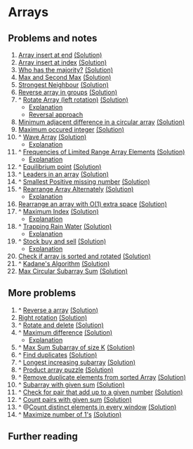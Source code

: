 # Arrays

## Problems and notes
1. [Array insert at end](https://practice.geeksforgeeks.org/problems/array-insert-at-end/1) [(Solution)](https://github.com/thecoducer/GeeksForGeeks_DSA_Course_Solutions/blob/master/Arrays/insert_at_end.cpp)
2. [Array insert at index](https://practice.geeksforgeeks.org/problems/array-insert-at-index/1) [(Solution)](https://github.com/thecoducer/GeeksForGeeks_DSA_Course_Solutions/blob/master/Arrays/insert_at_index.cpp)
3. [Who has the majority?](https://practice.geeksforgeeks.org/problems/who-has-the-majority/1) [(Solution)](https://github.com/thecoducer/GeeksForGeeks_DSA_Course_Solutions/blob/master/Arrays/who_has_majority.cpp)
4. [Max and Second Max](https://practice.geeksforgeeks.org/problems/max-and-second-max/1) [(Solution)](https://github.com/thecoducer/GeeksForGeeks_DSA_Course_Solutions/blob/master/Arrays/max_and_second_max.cpp)
5. [Strongest Neighbour](https://practice.geeksforgeeks.org/problems/strongest-neighbour/1) [(Solution)](https://github.com/thecoducer/GeeksForGeeks_DSA_Course_Solutions/blob/master/Arrays/strongest_neighbor.cpp)
6. [Reverse array in groups](https://practice.geeksforgeeks.org/problems/reverse-array-in-groups0255/1) [(Solution)](https://github.com/thecoducer/GeeksForGeeks_DSA_Course_Solutions/blob/master/Arrays/reverse_array_in_groups.cpp)
7. ^ [Rotate Array (left rotation)](https://practice.geeksforgeeks.org/problems/rotate-array-by-n-elements/1) [(Solution)](https://github.com/thecoducer/GeeksForGeeks_DSA_Course_Solutions/blob/master/Arrays/left_rotate.cpp)
    - [Explanation](https://www.geeksforgeeks.org/array-rotation/)
    - [Reversal approach](https://www.geeksforgeeks.org/c-program-for-reversal-algorithm-for-array-rotation/)
8. [Minimum adjacent difference in a circular array](https://practice.geeksforgeeks.org/problems/minimum-absloute-difference-between-adjacent-elements-in-a-circular-array/1) [(Solution)](https://github.com/thecoducer/GeeksForGeeks_DSA_Course_Solutions/blob/master/Arrays/min_adjacent_diff_circular_arr.cpp)
9. [Maximum occured integer](https://www.geeksforgeeks.org/maximum-occurred-integer-n-ranges/) [(Solution)](https://github.com/thecoducer/GeeksForGeeks_DSA_Course_Solutions/blob/master/Arrays/max_occured_int.cpp)
10. ^ [Wave Array](https://practice.geeksforgeeks.org/problems/wave-array/1) [(Solution)](https://github.com/thecoducer/GeeksForGeeks_DSA_Course_Solutions/blob/master/Arrays/wave_array.cpp)
    - [Explanation](https://www.geeksforgeeks.org/sort-array-wave-form-2/)
11. ^ [Frequencies of Limited Range Array Elements](https://practice.geeksforgeeks.org/problems/frequency-of-array-elements/1) [(Solution)](https://github.com/thecoducer/GeeksForGeeks_DSA_Course_Solutions/blob/master/Arrays/freq_limited_range_arr.cpp)
    - [Explanation](https://www.geeksforgeeks.org/count-frequencies-elements-array-o1-extra-space-time/)
12. ^ [Equilibrium point](https://practice.geeksforgeeks.org/problems/equilibrium-point/1) [(Solution)](https://github.com/thecoducer/GeeksForGeeks_DSA_Course_Solutions/blob/master/Arrays/equilibrium_point.cpp)
13. ^ [Leaders in an array](https://practice.geeksforgeeks.org/problems/leaders-in-an-array/1) [(Solution)](https://github.com/thecoducer/GeeksForGeeks_DSA_Course_Solutions/blob/master/Arrays/leaders.cpp)
14. ^ [Smallest Positive missing number](https://practice.geeksforgeeks.org/problems/smallest-positive-missing-number/1) [(Solution)](https://github.com/thecoducer/GeeksForGeeks_DSA_Course_Solutions/blob/master/Arrays/smallest_pos_missing_num.cpp)
15. ^ [Rearrange Array Alternately](https://practice.geeksforgeeks.org/problems/-rearrange-array-alternately/1) [(Solution)](https://github.com/thecoducer/GeeksForGeeks_DSA_Course_Solutions/blob/master/Arrays/rearrange_array_alternately.cpp)
    - [Explanation](https://www.geeksforgeeks.org/rearrange-array-maximum-minimum-form-set-2-o1-extra-space/)
16. [Rearrange an array with O(1) extra space](https://practice.geeksforgeeks.org/problems/rearrange-an-array-with-o1-extra-space3142/1) [(Solution)](https://github.com/thecoducer/GeeksForGeeks_DSA_Course_Solutions/blob/master/Arrays/rearrange_array_bigo_one.cpp)
17. ^ [Maximum Index](https://practice.geeksforgeeks.org/problems/maximum-index/1) [(Solution)](https://github.com/thecoducer/GeeksForGeeks_DSA_Course_Solutions/blob/master/Arrays/max_index.cpp)
    - [Explanation](https://www.geeksforgeeks.org/given-an-array-arr-find-the-maximum-j-i-such-that-arrj-arri/)
18. ^ [Trapping Rain Water](https://practice.geeksforgeeks.org/problems/trapping-rain-water/0) [(Solution)](https://github.com/thecoducer/GeeksForGeeks_DSA_Course_Solutions/blob/master/Arrays/trapping_rain_water.cpp)
    - [Explanation](https://www.geeksforgeeks.org/trapping-rain-water/)
19. ^ [Stock buy and sell](https://practice.geeksforgeeks.org/problems/stock-buy-and-sell/0) [(Solution)](https://github.com/thecoducer/GeeksForGeeks_DSA_Course_Solutions/blob/master/Arrays/stock_buy_sell.cpp)
    - [Explanation](https://www.geeksforgeeks.org/stock-buy-sell/)
20. [Check if array is sorted and rotated](https://practice.geeksforgeeks.org/problems/check-if-array-is-sorted-and-rotated-clockwise/1) [(Solution)]()
21. ^ [Kadane's Algorithm](https://practice.geeksforgeeks.org/problems/kadanes-algorithm/1) [(Solution)]()
22. [Max Circular Subarray Sum](https://practice.geeksforgeeks.org/problems/max-circular-subarray-sum/1) [(Solution)]()

## More problems
1. ^ [Reverse a array](https://practice.geeksforgeeks.org/problems/reverse-the-string/0) [(Solution)](https://github.com/thecoducer/GeeksForGeeks_DSA_Course_Solutions/blob/master/Arrays/More/reverse_array.c)
2. [Right rotation](https://www.geeksforgeeks.org/reversal-algorithm-right-rotation-array/) [(Solution)](https://github.com/thecoducer/GeeksForGeeks_DSA_Course_Solutions/blob/master/Arrays/More/right_rotate.cpp)
3. ^ [Rotate and delete](https://practice.geeksforgeeks.org/problems/rotate-and-delete/0) [(Solution)]()
4. ^ [Maximum difference](https://practice.geeksforgeeks.org/problems/maximum-difference/0) [(Solution)](https://github.com/thecoducer/GeeksForGeeks_DSA_Course_Solutions/blob/master/Arrays/More/maximum_difference.cpp)
    - [Explanation](https://www.geeksforgeeks.org/maximum-difference-between-two-elements/)
5. ^ [Max Sum Subarray of size K](https://practice.geeksforgeeks.org/problems/max-sum-subarray-of-size-k/0) [(Solution)](https://github.com/thecoducer/GeeksForGeeks_DSA_Course_Solutions/blob/master/Arrays/More/max_sum_window.cpp)
6. ^ [Find duplicates](https://practice.geeksforgeeks.org/problems/find-duplicates-in-an-array/1/) [(Solution)](https://github.com/thecoducer/GeeksForGeeks_DSA_Course_Solutions/blob/master/Arrays/More/find_duplicates.cpp)
7. ^ [Longest increasing subarray](https://practice.geeksforgeeks.org/problems/longest-increasing-subarray/0) [(Solution)](https://github.com/thecoducer/GeeksForGeeks_DSA_Course_Solutions/blob/master/Arrays/More/longest_increasing_subarray.cpp)
8. ^ [Product array puzzle](https://practice.geeksforgeeks.org/problems/product-array-puzzle/0) [(Solution)](https://github.com/thecoducer/GeeksForGeeks_DSA_Course_Solutions/blob/master/Arrays/More/product_array_puzzle.cpp)
9. ^ [Remove duplicate elements from sorted Array](https://practice.geeksforgeeks.org/problems/remove-duplicate-elements-from-sorted-array/1) [(Solution)](https://github.com/thecoducer/GeeksForGeeks_DSA_Course_Solutions/blob/master/Arrays/More/remove_duplicates_sorted_array.cpp)
10. ^ [Subarray with given sum](https://practice.geeksforgeeks.org/problems/subarray-with-given-sum/0/) [(Solution)](https://github.com/thecoducer/GeeksForGeeks_DSA_Course_Solutions/blob/master/Arrays/More/subarray_given_sum.cpp)
11. ^ [Check for pair that add up to a given number](https://practice.geeksforgeeks.org/problems/key-pair/0) [(Solution)](https://github.com/thecoducer/GeeksForGeeks_DSA_Course_Solutions/blob/master/Arrays/More/key_pair.cpp)
12. ^ [Count pairs with given sum](https://practice.geeksforgeeks.org/problems/count-pairs-with-given-sum/0) [(Solution)](https://github.com/thecoducer/GeeksForGeeks_DSA_Course_Solutions/blob/master/Arrays/More/count_pairs_given_sum.cpp)
13. ^ @[Count distinct elements in every window](https://practice.geeksforgeeks.org/problems/count-distinct-elements-in-every-window/1/) [(Solution)]()
14. ^ [Maximize number of 1's](https://practice.geeksforgeeks.org/problems/maximize-number-of-1s/0) [(Solution)]()

## Further reading
